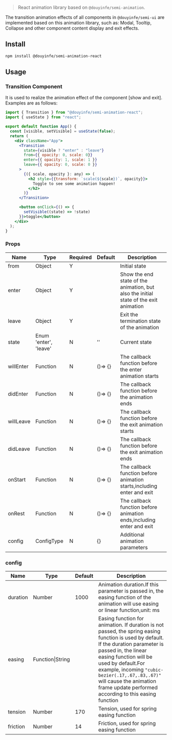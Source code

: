 > React animation library based on `@douyinfe/semi-animation`.

The transition animation effects of all components in `@douyinfe/semi-ui` are implemented based on this animation library, such as: Modal, Tooltip, Collapse and other component content display and exit effects.

## Install

```sh
npm install @douyinfe/semi-animation-react
```

## Usage

### Transition Component

It is used to realize the animation effect of the component [show and exit]. Examples are as follows:

```jsx
import { Transition } from "@douyinfe/semi-animation-react";
import { useState } from "react";

export default function App() {
  const [visible, setVisible] = useState(false);
  return (
    <div className="App">
      <Transition
        state={visible ? "enter" : "leave"}
        from={{ opacity: 0, scale: 0}}
        enter={{ opacity: 1, scale: 1 }}
        leave={{ opacity: 0, scale: 0 }}
      >
        {({ scale, opacity }: any) => (
          <h2 style={{transform: `scale(${scale})`, opacity}}>
            Toggle to see some animation happen!
          </h2>
        )}
      </Transition>

      <button onClick={() => {
        setVisible((state) => !state)
      }}>toggle</button>
    </div>
  );
}
```

### Props

|Name|Type|Required|Default|Description|
|--|--|--|--|--|
|from|Object|Y||Initial state|
|enter|Object|Y||Show the end state of the animation, but also the initial state of the exit animation|
|leave|Object|Y||Exit the termination state of the animation|
|state|Enum 'enter', 'leave'|N|''|Current state|
|willEnter|Function|N|()=> {}|The callback function before the enter animation starts|
|didEnter|Function|N|()=> {}|The callback function before the animation ends|
|willLeave|Function|N|()=> {}|The callback function before the exit animation starts |
|didLeave|Function|N|()=> {}|The callback function before the exit animation ends|
|onStart|Function|N|()=> {}|The callback function before animation starts,including enter and exit|
|onRest|Function|N|()=> {}|The callback function before animation ends,including enter and exit|
|config|ConfigType|N|{}|Additional animation parameters|

### config

|Name|Type|Default|Description|
|--|--|--|--|
|duration|Number|1000|Animation duration.If this parameter is passed in, the easing function of the animation will use easing or linear function,unit: ms|
| easing   | Function\|String   |        | Easing function for animation. If duration is not passed, the spring easing function is used by default. If the duration parameter is passed in, the linear easing function will be used by default.For example, incoming `"cubic-bezier(.17,.67,.83,.67)"` will cause the animation frame update performed according to this easing function |
| tension  | Number             | 170    | Tension, used for spring easing function  |
| friction | Number             | 14     | Friction, used for spring easing function  |

